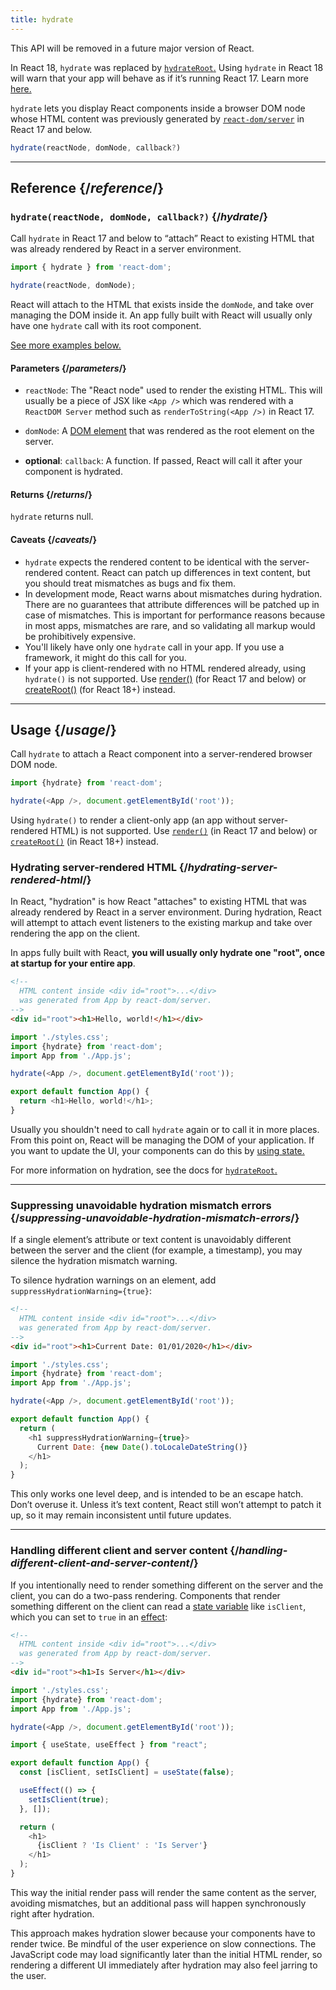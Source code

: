 ```yaml
---
title: hydrate
---
```


<Deprecated>

This API will be removed in a future major version of React.

In React 18, `hydrate` was replaced by [`hydrateRoot`.](/reference/react-dom/client/hydrateRoot) Using `hydrate` in React 18 will warn that your app will behave as if it’s running React 17. Learn more [here.](https://reactjs.org/blog/2022/03/08/react-18-upgrade-guide.html#updates-to-client-rendering-apis)

</Deprecated>

<Intro>

`hydrate` lets you display React components inside a browser DOM node whose HTML content was previously generated by [`react-dom/server`](/reference/react-dom/server) in React 17 and below.

```js
hydrate(reactNode, domNode, callback?)
```

</Intro>

<InlineToc />

---

## Reference {/*reference*/}

### `hydrate(reactNode, domNode, callback?)` {/*hydrate*/}

Call `hydrate` in React 17 and below to “attach” React to existing HTML that was already rendered by React in a server environment.

```js
import { hydrate } from 'react-dom';

hydrate(reactNode, domNode);
```

React will attach to the HTML that exists inside the `domNode`, and take over managing the DOM inside it. An app fully built with React will usually only have one `hydrate` call with its root component.

[See more examples below.](#usage)

#### Parameters {/*parameters*/}

* `reactNode`: The "React node" used to render the existing HTML. This will usually be a piece of JSX like `<App />` which was rendered with a `ReactDOM Server` method such as `renderToString(<App />)` in React 17.

* `domNode`: A [DOM element](https://developer.mozilla.org/en-US/docs/Web/API/Element) that was rendered as the root element on the server.

* **optional**: `callback`: A function. If passed, React will call it after your component is hydrated.

#### Returns {/*returns*/}

`hydrate` returns null.

#### Caveats {/*caveats*/}
* `hydrate` expects the rendered content to be identical with the server-rendered content. React can patch up differences in text content, but you should treat mismatches as bugs and fix them.
* In development mode, React warns about mismatches during hydration. There are no guarantees that attribute differences will be patched up in case of mismatches. This is important for performance reasons because in most apps, mismatches are rare, and so validating all markup would be prohibitively expensive.
* You'll likely have only one `hydrate` call in your app. If you use a framework, it might do this call for you.
* If your app is client-rendered with no HTML rendered already, using `hydrate()` is not supported. Use [render()](/reference/react-dom/render) (for React 17 and below) or [createRoot()](/reference/react-dom/client/createRoot) (for React 18+) instead.

---

## Usage {/*usage*/}

Call `hydrate` to attach a <CodeStep step={1}>React component</CodeStep> into a server-rendered <CodeStep step={2}>browser DOM node</CodeStep>.

```js [[1, 3, "document.getElementById('root')"], [2, 3, "<App />"]]
import {hydrate} from 'react-dom';

hydrate(<App />, document.getElementById('root'));
````

Using `hydrate()` to render a client-only app (an app without server-rendered HTML) is not supported. Use [`render()`](/reference/react-dom/render) (in React 17 and below) or [`createRoot()`](/reference/react-dom/client/createRoot) (in React 18+) instead.

### Hydrating server-rendered HTML {/*hydrating-server-rendered-html*/}

In React, "hydration" is how React "attaches" to existing HTML that was already rendered by React in a server environment. During hydration, React will attempt to attach event listeners to the existing markup and take over rendering the app on the client.

In apps fully built with React, **you will usually only hydrate one "root", once at startup for your entire app**.

<Sandpack>

```html public/index.html
<!--
  HTML content inside <div id="root">...</div>
  was generated from App by react-dom/server.
-->
<div id="root"><h1>Hello, world!</h1></div>
```

```js index.js active
import './styles.css';
import {hydrate} from 'react-dom';
import App from './App.js';

hydrate(<App />, document.getElementById('root'));
```

```js App.js
export default function App() {
  return <h1>Hello, world!</h1>;
}
```

</Sandpack>

Usually you shouldn't need to call `hydrate` again or to call it in more places. From this point on, React will be managing the DOM of your application. If you want to update the UI, your components can do this by [using state.](/reference/react/useState)

For more information on hydration, see the docs for [`hydrateRoot`.](/reference/react-dom/client/hydrateRoot)

---

### Suppressing unavoidable hydration mismatch errors {/*suppressing-unavoidable-hydration-mismatch-errors*/}

If a single element’s attribute or text content is unavoidably different between the server and the client (for example, a timestamp), you may silence the hydration mismatch warning.

To silence hydration warnings on an element, add `suppressHydrationWarning={true}`:

<Sandpack>

```html public/index.html
<!--
  HTML content inside <div id="root">...</div>
  was generated from App by react-dom/server.
-->
<div id="root"><h1>Current Date: 01/01/2020</h1></div>
```

```js index.js
import './styles.css';
import {hydrate} from 'react-dom';
import App from './App.js';

hydrate(<App />, document.getElementById('root'));
```

```js App.js active
export default function App() {
  return (
    <h1 suppressHydrationWarning={true}>
      Current Date: {new Date().toLocaleDateString()}
    </h1>
  );
}
```

</Sandpack>

This only works one level deep, and is intended to be an escape hatch. Don’t overuse it. Unless it’s text content, React still won’t attempt to patch it up, so it may remain inconsistent until future updates.

---

### Handling different client and server content {/*handling-different-client-and-server-content*/}

If you intentionally need to render something different on the server and the client, you can do a two-pass rendering. Components that render something different on the client can read a [state variable](/reference/react/useState) like `isClient`, which you can set to `true` in an [effect](/reference/react/useEffect):

<Sandpack>

```html public/index.html
<!--
  HTML content inside <div id="root">...</div>
  was generated from App by react-dom/server.
-->
<div id="root"><h1>Is Server</h1></div>
```

```js index.js
import './styles.css';
import {hydrate} from 'react-dom';
import App from './App.js';

hydrate(<App />, document.getElementById('root'));
```

```js App.js active
import { useState, useEffect } from "react";

export default function App() {
  const [isClient, setIsClient] = useState(false);

  useEffect(() => {
    setIsClient(true);
  }, []);

  return (
    <h1>
      {isClient ? 'Is Client' : 'Is Server'}
    </h1>
  );
}
```

</Sandpack>

This way the initial render pass will render the same content as the server, avoiding mismatches, but an additional pass will happen synchronously right after hydration.

<Pitfall>

This approach makes hydration slower because your components have to render twice. Be mindful of the user experience on slow connections. The JavaScript code may load significantly later than the initial HTML render, so rendering a different UI immediately after hydration may also feel jarring to the user.

</Pitfall>
